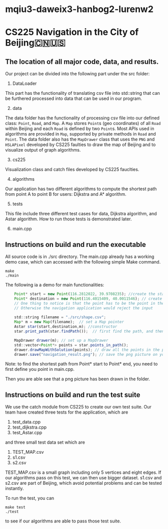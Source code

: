 

# mqiu3-daweix3-hanbog2-lurenw2 
# CS225 Navigation in the City of Beijing🇨🇳🇺🇸

## The location of all major code, data, and results.

Our project can be divided into the following part under the src folder:


1. DataLoader

This part has the functionality of translating csv file into std::string that can be furthered processed into data that can be used in our program. 

2. data

The data folder has the functionality of processing csv file into our defined class: ```Point```, ```Road```, and ```Map```. A ```Map``` stores ```Point```s (geo coordinates) of all ```Road``` within Beijing and each ```Road``` is defined by two ```Point```s. Most APIs used in algorithms are provided in ```Map```, supported by private methods in ```Road``` and ```Point```. The data folder also has the ```MapDrawer``` class that uses the ```PNG``` and ```HSLAPixel``` developed by CS225 faulties to draw the map of Beijing and to visualize output of graph algorithms. 
 
3. cs225

Visualization class and catch files developed by CS225 fauclties. 

4. algorithms

Our application has two different algorithms to compute the shortest path from point A to point B for users: Dijkstra and A* algorithm.

5. tests

This file include three different test cases for data, Dijkstra algorithm, and Astar algorithm. How to run those tests is demonstrated later.

6. main.cpp

## Instructions on build and run the executable

All source code is in ./src directory. The main.cpp already has a working demo case, which can accessed with the following simple Make command.

	make
	./main


The following ia a demo for main functionalities: 
```js
    Point* start = new Point(116.2812022, 39.9708235); //create the start point using Geographic coordinate. 
    Point* destination = new Point(116.4015409, 40.0011546); // create the destination point using Geographic coordinate. 
    // One thing to notice is that the point has to be the point in the csv file
    // Otherwise the navigation application would reject the input
    
    std::string filename = "./src/shape.csv";
    Map* m = new Map(filename);  // set a Map pointer
    Astar star(start,destination,m); //constructor
    star.print_path(star.findPath());  // first find the path, and then print the path 

    MapDrawer drawer(m); // set up a MapDrawer
    std::vector<Point*> points = star.points_in_path();
    drawer.drawMapWithSolution(points); // draw all the points in the path 
    drawer.save("navigation_result.png"); // save the png picture on your computer
```
Note: to find the shortest path from Point* start to Point* end, you need to first define you point in main.cpp.


Then you are able see that a png picture has been drawn in the folder. 


## Instructions on build and run the test suite

We use the catch module from CS225 to create our own test suite. Our team have created three tests for the application, which are 

1. test_data.cpp
2. test_dijkstra.cpp
3. test_Astar.cpp

and three small test data set which are

1. TEST_MAP.csv
2. s1.csv
3. s2.csv

TEST_MAP.csv is a small graph including only 5 vertices and eight edges. If our algorithms pass on this test, we can then use bigger dataset. s1.csv and s2.csv are part of Beijing, which avoid potential problems and can be tested instantly.

To run the test, you can

	make test
	./test
to see if our algorithms are able to pass those test suite. 
 
